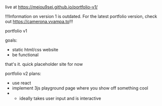live at https://meiou9sei.github.io/portfolio-v1/

!!!Information on version 1 is outdated. For the latest portfolio version, check out https://camerona.vvampa.to!!!

portfolio v1

goals:
* static html/css website
* be functional

that's it. quick placeholder site for now





portfolio v2 plans:
- use react
- implement 3js playground page where you show off something cool
-   - ideally takes user input and is interactive
